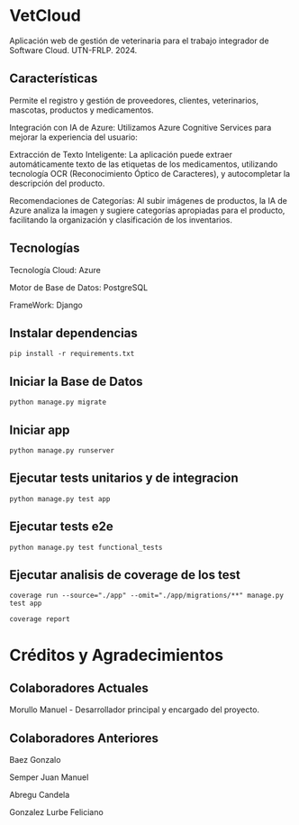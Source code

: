 # VetCloud

Aplicación web de gestión de veterinaria para el trabajo integrador de Software Cloud. UTN-FRLP. 2024.

## Características

Permite el registro y gestión de proveedores, clientes, veterinarios, mascotas, productos y medicamentos.

Integración con IA de Azure: Utilizamos Azure Cognitive Services para mejorar la experiencia del usuario:

Extracción de Texto Inteligente: La aplicación puede extraer automáticamente texto de las etiquetas de los medicamentos, utilizando tecnología OCR (Reconocimiento Óptico de Caracteres), y autocompletar la descripción del producto.

Recomendaciones de Categorías: Al subir imágenes de productos, la IA de Azure analiza la imagen y sugiere categorías apropiadas para el producto, facilitando la organización y clasificación de los inventarios.

## Tecnologías
Tecnología Cloud: Azure

Motor de Base de Datos: PostgreSQL

FrameWork: Django

## Instalar dependencias

`pip install -r requirements.txt`

## Iniciar la Base de Datos

`python manage.py migrate`

## Iniciar app

`python manage.py runserver`

## Ejecutar tests unitarios y de integracion
`python manage.py test app`

## Ejecutar tests e2e
`python manage.py test functional_tests`

## Ejecutar analisis de coverage de los test 
`coverage run --source="./app" --omit="./app/migrations/**" manage.py test app `

`coverage report`

# Créditos y Agradecimientos

## Colaboradores Actuales
Morullo Manuel - Desarrollador principal y encargado del proyecto.

## Colaboradores Anteriores
Baez Gonzalo

Semper Juan Manuel

Abregu Candela

Gonzalez Lurbe Feliciano
